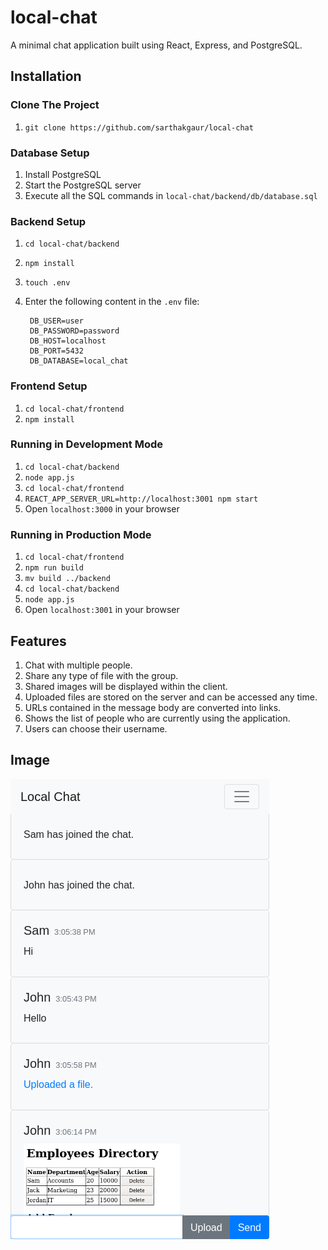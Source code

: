 # local-chat
A minimal chat application built using React, Express, and PostgreSQL.

## Installation

### Clone The Project
1. `git clone https://github.com/sarthakgaur/local-chat`

### Database Setup
1. Install PostgreSQL
2. Start the PostgreSQL server
3. Execute all the SQL commands in `local-chat/backend/db/database.sql`

### Backend Setup
1. `cd local-chat/backend`
2. `npm install`
3. `touch .env`
4. Enter the following content in the `.env` file:

        DB_USER=user
        DB_PASSWORD=password
        DB_HOST=localhost
        DB_PORT=5432
        DB_DATABASE=local_chat

### Frontend Setup
1. `cd local-chat/frontend`
2. `npm install`

### Running in Development Mode
1. `cd local-chat/backend`
2. `node app.js`
3. `cd local-chat/frontend`
4. `REACT_APP_SERVER_URL=http://localhost:3001 npm start`
5. Open `localhost:3000` in your browser

### Running in Production Mode
1. `cd local-chat/frontend`
2. `npm run build`
3. `mv build ../backend`
4. `cd local-chat/backend`
5. `node app.js`
6. Open `localhost:3001` in your browser

## Features
1. Chat with multiple people.
2. Share any type of file with the group.
3. Shared images will be displayed within the client.
4. Uploaded files are stored on the server and can be accessed any time.
5. URLs contained in the message body are converted into links.
6. Shows the list of people who are currently using the application.
7. Users can choose their username.

## Image
![Screen Shot](/backend/public/images/client.png)
